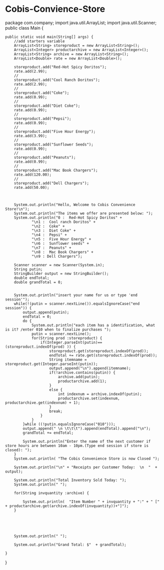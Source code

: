 # Cobis-Convience-Store

package com.company;
import java.util.ArrayList;
import java.util.Scanner;
public class Main {


    public static void main(String[] args) {
        //add starters variable
        ArrayList<String> storeproduct = new ArrayList<String>();
        ArrayList<Integer> productarchive = new ArrayList<Integer>();
        ArrayList<String> archive = new ArrayList<String>();
        ArrayList<Double> rate = new ArrayList<Double>();

        storeproduct.add("Red-Hot Spicy Doritos");
        rate.add(2.99);
        //
        storeproduct.add("Cool Ranch Doritos");
        rate.add(2.99);
        //
        storeproduct.add("Coke");
        rate.add(0.99);
        //
        storeproduct.add("Diet Coke");
        rate.add(0.99);
        //
        storeproduct.add("Pepsi");
        rate.add(0.99);
        //
        storeproduct.add("Five Hour Energy");
        rate.add(3.99);
        //
        storeproduct.add("Sunflower Seeds");
        rate.add(0.99);
        //
        storeproduct.add("Peanuts");
        rate.add(0.99);
        //
        storeproduct.add("Mac Book Chargers");
        rate.add(120.00);
        //
        storeproduct.add("Dell Chargers");
        rate.add(50.00);



        System.out.println("Hello, Welcome to Cobis Convenience Store!\n");
        System.out.println("The items we offer are presented below: ");
        System.out.println("0 :  Red-Hot Spicy Doritos" +
                "\n1 :  Cool ranch Doritos" +
                "\n2 :  Coke" +
                "\n3 :  Diet Coke" +
                "\n4 :  Pepsi" +
                "\n5 :  Five Hour Energy" +
                "\n6 :  Sunflower seeds" +
                "\n7 :  Peanuts" +
                "\n8 :  Mac Book Chargers" +
                "\n9 : Dell Chargers");

        Scanner scanner = new Scanner(System.in);
        String putin;
        StringBuilder output = new StringBuilder();
        double endTotal;
        double grandTotal = 0;


        System.out.println("insert your name for us or type 'end session'");
        while(!(putin = scanner.nextLine()).equalsIgnoreCase("end session")) {
            output.append(putin);
            endTotal = 0;
            do {
                System.out.println("each item has a identification, what is it? /enter 010 when to finalize purchases ");
                putin = scanner.nextLine();
                for(String prod :storeproduct) {
                    if(Integer.parseInt(putin)==(storeproduct.indexOf(prod) )) {
                        storeproduct.get(storeproduct.indexOf(prod));
                        endTotal += rate.get(storeproduct.indexOf(prod));
                        String itemname = storeproduct.get(Integer.parseInt(putin));
                        output.append("\n").append(itemname);
                        if(!archive.contains(putin)) {
                            archive.add(putin);
                            productarchive.add(1);
                        }
                        else {
                            int indexnum = archive.indexOf(putin);
                            productarchive.set(indexnum, productarchive.get(indexnum) + 1);
                        }
                        break;
                    }
                }
            }while ((!putin.equalsIgnoreCase("010")));
            output.append(" \n \t\t\t").append(endTotal).append("\n");
            grandTotal += endTotal;

            System.out.println("Enter the name of the next customer if store hours are between 10am - 10pm.(Type end session if store is closed): ");
        }
        System.out.println( "The Cobis Convenience Store is now Closed ");

        System.out.println("\n" + "Receipts per Customer Today:  \n  "  + output);

        System.out.println("Total Inventory Sold Today: ");
        System.out.println(" ");

        for(String invquantity :archive) {

            System.out.println(  "Item Number " + invquantity + ":" + " [" + productarchive.get(archive.indexOf(invquantity))+"]");
        }





        System.out.println(" ");

        System.out.println("Grand Total: $"  + grandTotal);

    }
}
